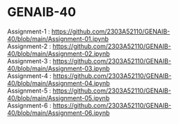 # GENAIB-40                                                       

Assignment-1 : https://github.com/2303A52110/GENAIB-40/blob/main/Assignment-01.ipynb                  
Assignment-2 : https://github.com/2303A52110/GENAIB-40/blob/main/Assignment-02.ipynb                              
Assignment-3 : https://github.com/2303A52110/GENAIB-40/blob/main/Assignment-03.ipynb                                 
Assignment-4 : https://github.com/2303A52110/GENAIB-40/blob/main/Assignment-04.ipynb                  
Assignment-5 : https://github.com/2303A52110/GENAIB-40/blob/main/Assignment-05.ipynb                     
Assignment-6 : https://github.com/2303A52110/GENAIB-40/blob/main/Assignment-06.ipynb                                   

